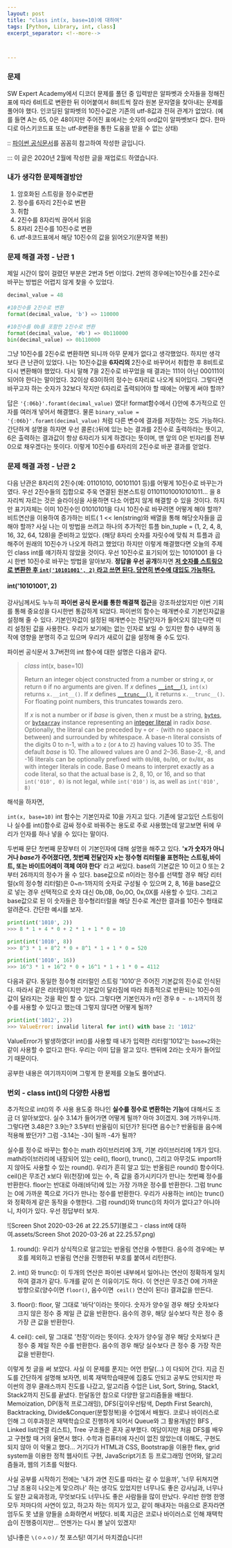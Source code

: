 ```yaml
---
layout: post
title: "class int(x, base=10)에 대하여"
tags: [Python, Library, int, class]
excerpt_separator: <!--more-->



---
```


### 문제

SW Expert Academy에서 디코더 문제를 풀던 중 입력받은 알파벳과 숫자들을 정해진 표에 따라 6비트로 변환한 뒤 이어붙여서 8비트씩 잘라 원본 문자열을 찾아내는 문제를 풀어야 했다. <!--more--> 인코딩된 알파벳의 10진수값은 기존의 utf-8값과 전혀 관계가 없었다. (예를 들면 A는 65, 0은 48이지만 주어진 표에서는 숫자의 ord값이 알파벳보다 컸다. 한마디로 아스키코드표 또는 utf-8변환을 통한 도움을 받을 수 없는 상태)



 :: [파이썬 공식문서](docs.python.rog/3.7/library/funcitons.html#int)를 꼼꼼히 참고하여 작성한 글입니다. 

::: 이 글은 2020년 2월에 작성한 글을 재업로드 하였습니다.

### 내가 생각한 문제해결방안 

1. 암호화된 스트링을 정수로변환 
2. 정수를 6자리 2진수로 변환 
3. 취합 
4. 2진수를 8자리씩 끊어서 읽음 
5. 8자리 2진수를 10진수로 변환 
6. utf-8코드표에서 해당 10진수의 값을 읽어오기(문자열 복원)

### 문제 해결 과정 - 난관 1

제일 시간이 많이 걸렸던 부분은 2번과 5번 이었다. 2번의 경우에는10진수를 2진수로 바꾸는 방법은 어렵지 않게 찾을 수 있었다.

```python
decimal_value = 48

#10진수를 2진수로 변환
format(decimal_value, 'b') => 110000

#10진수를 0b를 포함한 2진수로 변환
format(decimal_value, '#b') => 0b110000
bin(decimal_value) => 0b110000
```

 그냥 10진수를 2진수로 변환하면 되니까 아무 문제가 없다고 생각했었다. 하지만 생각보다 큰 난관이 있었다. 나는 10진수값을 **6자리의** 2진수로 바꾸어서 취합한 후 8비트로 다시 변환해야 했었다. 다시 말해 7을 2진수로 바꾸었을 때 결과는 111이 아닌 000111이 되어야 한다는 말이었다. 32이상 63이하의 정수는 6자리로 나오게 되어있다. 그렇다면 바꾸고자 하는 숫자가 32보다 작지만 6자리로 출력되어야 할 때에는 어떻게 써야 할까?

답은 `'{:06b}'.foramt(decimal_value)` 였다! format함수에서 {}안에 추가적으로 인자를 여러개 넣어서 해결했다. 물론 `binary_value = '{:06b}'.foramt(decimal_value)` 처럼 다른 변수에 결과를 저장하는 것도 가능하다. 간단하게 설명을 하자면 우선 콜론(:)뒤에 있는 b는 결과를 2진수로 출력하라는 뜻이고, 6은 출력하는 결과값이 항상 6자리가 되게 하겠다는 뜻이며, 맨 앞의 0은 빈자리를 전부 0으로 채우겠다는 뜻이다. 이렇게 10진수를 6자리의 2진수로 바꾼 결과를 얻었다.

### 문제 해결 과정 - 난관 2

다음 난관은 8자리의 2진수(예: 01101010, 00101101 등)를 어떻게 10진수로 바꾸는가 였다. 우선 2진수들의 집합으로 주욱 연결된 원본스트링 011011010010101011... 을 8자리씩 자르는 것은 슬라이싱을 사용하면 다소 어렵지 않게 해결할 수 있을 것이다. 하지만 표기자체는 이미 10진수인 01010101을 다시 10진수로 바꾸려면 어떻게 해야 할까? 비트연산을 이용하여 증가하는 비트( 1 << len(string)와 배열을 통해 해당숫자들을 곱해야 할까? 사실 나는 이 방법을 쓰려고 하나의 추가적인 튜플 bin_tuple = (1, 2, 4, 8, 16, 32, 64, 128)을 준비하고 있었다. (해당 8자리 숫자를 자릿수에 맞춰 저 튜플과 곱해주어 원래의 10진수가 나오게 하려고 했었다) 하지만 이렇게 해결했다면 오늘의 주제인  class int를 얘기하지 않았을 것이다. 우선 10진수로 표기되어 있는 10101001 을 다시 한번 10진수로 바꾸는 방법을 알아보자. **정답을 우선 공개**하자면 <u>**저 숫자를 스트링으로 변환한 후 `int('10101001', 2)` 라고 쓰면 된다. 당연히 변수에 대입도 가능하다.**</u>

#### int('10101001', 2)

강사님께서도 누누히 **파이썬 공식 문서를 통한 해결책 접근**을 강조하셨었지만 이번 기회를 통해 중요성을 다시한번 통감하게 되었다. 파이썬의 함수는 매개변수로 기본인자값을 설정해 줄 수 있다. 기본인자값이 설정된 매개변수는 전달인자가 들어오지 않는다면 미리 설정된 값을 사용한다. 우리가 보기에는 없는 인자로 보일 수 있지만 함수 내부의 동작에 영향을 분명히 주고 있으며 우리가 새로이 값을 설정해 줄 수도 있다. 

파이썬 공식문서 3.7버전의 int 함수에 대한 설명은 다음과 같다.

>*class* int(x, base=10)
>
>Return an integer object constructed from a number or string *x*, or return `0` if no arguments are given.  If *x* defines [`__int__()`](https://docs.python.org/3.7/reference/datamodel.html#object.__int__), `int(x)` returns `x.__int__()`.  If *x* defines [`__trunc__()`](https://docs.python.org/3.7/reference/datamodel.html#object.__trunc__), it returns `x.__trunc__()`. For floating point numbers, this truncates towards zero.
>
>If *x* is not a number or if *base* is given, then *x* must be a string, [`bytes`](https://docs.python.org/3.7/library/stdtypes.html#bytes), or [`bytearray`](https://docs.python.org/3.7/library/stdtypes.html#bytearray) instance representing an [integer literal](https://docs.python.org/3.7/reference/lexical_analysis.html#integers) in radix *base*.  Optionally, the literal can be preceded by `+` or `-` (with no space in between) and surrounded by whitespace.  A base-n literal consists of the digits 0 to n-1, with `a` to `z` (or `A` to `Z`) having values 10 to 35.  The default *base* is 10. The allowed values are 0 and 2–36. Base-2, -8, and -16 literals can be optionally prefixed with `0b`/`0B`, `0o`/`0O`, or `0x`/`0X`, as with integer literals in code.  Base 0 means to interpret exactly as a code literal, so that the actual base is 2, 8, 10, or 16, and so that `int('010', 0)` is not legal, while `int('010')` is, as well as `int('010', 8)`
>

해석을 하자면, 

`int(x, base=10)`  int 함수는 기본인자로 10을 가지고 있다. 기존에 알고있던 스트링이나 실수를 int()함수로 감싸 정수로 바꿔주는 용도로 주로 사용했는데 알고보면 뒤에 우리가 인자를 하나 넣을 수 있다는 말이다. 

두번째 문단 첫번째 문장부터 이 기본인자에 대해 설명을 해주고 있다. **'x가 숫자가 아니거나 *base*가 주어졌다면, 첫번째 전달인자 x는 정수형 리터럴을 표현하는 스트링,바이트, 또는 바이트어레이 객체 여야 한다**' 라고 써있다. base의 기본값은 10 이고 0 또는 2부터 26까지의 정수가 올 수 있다. base값으로 n이라는 정수를 선택할 경우 해당 리터럴(x의 정수형 리터럴)은 0~n-1까지의 숫자로 구성될 수 있으며 2, 8, 16을 base값으로 넣는 경우 선택적으로 숫자 대신 0b,0B, 0o,0O, 0x,0X를 사용할 수 있다. 그리고 base값으로 된 이 숫자들은 정수형리터럴을 해당 진수로  계산한 결과를 10진수 형태로 알려준다. 간단한 예시를 보자.

```python
print(int('1010', 2))
>>> 8 * 1 + 4 * 0 + 2 * 1 + 1 * 0 = 10

print(int('1010', 8)) 
>>> 8^3 * 1 + 8^2 * 0 + 8^1 * 1 + 1 * 0 = 520

print(int('1010', 16)) 
>>> 16^3 * 1 + 16^2 * 0 + 16^1 * 1 + 1 * 0 = 4112
```

다음과 같다. 동일한 정수형 리터럴인 스트링 '1010'은 주어진 기본값의 진수로 인식된다. 따라서 같은 리터럴이지만 기본값이 달라짐에 따라 최종적으로 반환되는 10진수의 값이 달라지는 것을 확인 할 수 있다. 그렇다면 기본인자가 n인 경우 `0 ~ n-1`까지의 정수를 사용할 수 있다고 했는데 그렇지 않다면 어떻게 될까? 



```python
print(int('1012', 2)) 
>>> ValueError: invalid literal for int() with base 2: '1012' 
```

ValueError가 발생하였다! int()를 사용할 때 내가 입력한 리터럴'1012'는 `base=2`와는 같이 사용할 수 없다고 한다. 우리는 이미 답을 알고 있다. 맨뒤에 2라는 숫자가 들어있기 때문이다.  

공부한 내용은 여기까지이며 그렇게 한 문제를 오늘도 풀어냈다.

### 번외 - class int()의 다양한 사용법

추가적으로 int()의 주 사용 용도중 하나인 **실수를 정수로 변환하는 기능**에 대해서도 조금 더 알아보았다. 실수 3.14가 들어가면 어떻게 될까? 아마 3이겠지.  3에 가까우니까.  그렇다면 3.48은?  3.9는? 3.5부터 반올림이 되던가? 된다면 음수는? 반올림을 음수에 적용해 봤던가? 그럼 -3.14는 -3이 될까 -4가 될까? 

실수를 정수로 바꾸는 함수는 math 라이브러리에 3개, 기본 라이브러리에 1개가 있다. math라이브러리에 내장되어 있는 ceil(), floor(), trunc(), 그리고 아무것도 import하지 않아도 사용할 수 있는 round(). 우리가 흔히 알고 있는 반올림은 round() 함수이다. ceil()은 무조건 x보다 위(천장)에 있는 수, 즉 값을 증가시키다가 만나는 첫번째 정수를 반환한다. floor는 반대로 아래(바닥)에 있는 가장 가까운 정수를 반환한다. 그럼 trunc는 0에 가까운 쪽으로 가다가 만나는 정수를 반환한다. 우리가 사용하는 int()는 trunc()와 정확하게 같은 동작을 수행한다. 그럼 round()와 trunc()의 차이가 없다고? 아니아니, 차이가 있다. 우선 정답부터 보자.

![Screen Shot 2020-03-26 at 22.25.57](블로그 - class int에 대하여.assets/Screen Shot 2020-03-26 at 22.25.57.png)

1. round(): 우리가 상식적으로 알고있는 반올림 연산을 수행한다. 음수의 경우에는 부호를 제외하고 반올림 연산을 진행한뒤 부호를 붙여서 리턴한다.
   
2. int() 와 trunc(): 이 두개의 연산은 파이썬 내부에서 일어나는 연산이 정확하게 일치하여 결과가 같다. 두개를 같이 쓴 이유이기도 하다. 이 연산은 무조건 0에 가까운 방향으로(양수이면 `floor()`, 음수이면` ceil()` 연산이 된다) 결과값을 만든다. 
   
3. floor(): floor, 말 그대로 '바닥'이라는 뜻이다. 숫자가 양수일 경우 해당 숫자보다 크지 않은 정수 중 제일 큰 값을 반환한다. 음수의 경우, 해당 실수보다 작은 정수 중 가장 큰 값을 반환한다.
   
4. ceil(): ceil, 말 그대로 '천장'이라는 뜻이다. 숫자가 양수일 경우 해당 숫자보다 큰 정수 중 제일 작은 수를 반환한다. 음수의 경우 해당 실수보다 큰 정수 중 가장 작은 값을 반환한다.



이렇게 첫 글을 써 보았다. 사실 이 문제를 푼지는 어언 한달(...) 이 다되어 간다. 지금 진도를 간단하게 설명해 보자면, 비록 재택학습때문에 집중도 안되고 공부도 안되지만 파이썬의 경우 클래스까지 진도를 나갔고, 알고리즘 수업은 List, Sort, String, Stack1, Stack2까지 진도를 끝냈다. 한달동안 참으로 다양한 알고리즘들을 배웠다. Memoization, DP(동적 프로그래밍), DFS(깊이우선탐색, Depth First Search), Backtracking, Divide&Conquer(분할정복)을 수업에서 배웠다. 코로나 바이러스로 인해 그 이후과정은 재택학습으로 진행하게 되어서  Queue와 그 활용개념인  BFS , Linked list(연결 리스트), Tree 구조들은 혼자 공부했다. 여담이지만 처음 DFS를 배우고 구현할 때 거의 울면서 했다. 수학과 컴퓨터에 자신이 없진 않았는데 이해도, 구현도 되지 않아 이 악물고 했다...  거기다가 HTML과 CSS, Bootstrap을 이용한 flex, grid system을 이용한 정적 웹사이트 구현, JavaScript기초 등 프로그래밍 언어와, 알고리즘들과, 웹의 기초를 익혔다. 

사실 공부를 시작하기 전에는 '내가 과연 진도를 따라는 갈 수 있을까', '너무 뒤쳐지면 그냥 조용히 나오는게 맞으려나' 하는 생각도 있었지만 너무나도 좋은 강사님과, 너무나도 알찬 교육과정과, 무엇보다도 너무나도 좋은 사람들을 많이 만났다. 우리반 한명 한명 모두 저마다의 사연이 있고, 하고자 하는 의지가 있고, 같이 해내자는 마음으로 혼자라면 엄두도 못 냈을 양들을 소화하면서 버텼다. 비록 지금은 코로나 바이러스로 인해 재택학습이 진행중이지만... 언젠가는 다시 볼 날이 있겠지! 

넘나좋은 `\(ㅇㅅㅇ)/` 첫 포스팅! 여기서 마치겠습니다!!